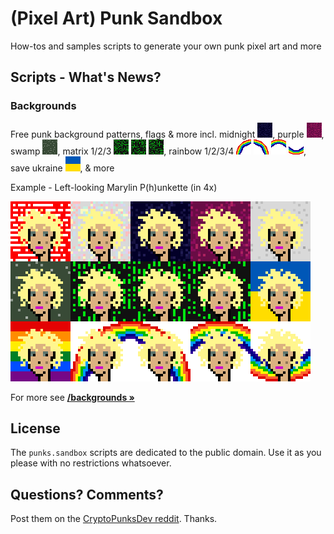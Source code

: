 # (Pixel Art) Punk Sandbox


How-tos and samples scripts to generate your own punk pixel art and more




## Scripts - What's News?


### Backgrounds

Free punk background patterns, flags & more incl.
 midnight ![](backgrounds/midnight-24x24.png),
 purple ![](backgrounds/purple-24x24.png),
 swamp ![](backgrounds/swamp-24x24.png),
 matrix 1/2/3 ![](backgrounds/matrix1-24x24.png)
  ![](backgrounds/matrix2-24x24.png)
  ![](backgrounds/matrix3-24x24.png),
 rainbow 1/2/3/4 ![](backgrounds/rainbow1-24x24.png)
  ![](backgrounds/rainbow2-24x24.png)
  ![](backgrounds/rainbow3-24x24.png)
  ![](backgrounds/rainbow4-24x24.png),
 save ukraine ![](backgrounds/flag_ukraine-24x24.png),
 & more


Example - Left-looking Marylin P(h)unkette (in 4x)

![](backgrounds/i/punk-backgrounds%404x.png)


For more see [**/backgrounds »**](backgrounds)





## License

The `punks.sandbox` scripts are dedicated to the public domain.
Use it as you please with no restrictions whatsoever.


## Questions? Comments?

Post them on the [CryptoPunksDev reddit](https://old.reddit.com/r/CryptoPunksDev). Thanks.
